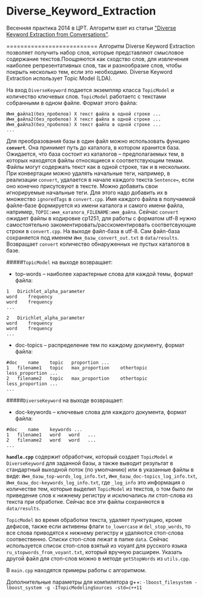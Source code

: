 Diverse_Keyword_Extraction
==========================

Весенняя практика 2014 в ЦРТ. Алгоритм взят из статьи ["Diverse Keyword Extraction from Conversations"](http://aclweb.org/anthology//P/P13/P13-2115.pdf).

==========================
Алгоритм Diverse Keyword Extraction позволяет получить набор слов, которые представляют смысловое содержание текстов.Поощряются как сходство слов, для извлечения наиболее репрезентативных слов, так и разнообразие слов, чтобы покрыть несколько тем, если это необходимо. Diverse Keyword Extraction использует Topic Model (LDA).

На вход `DiverseKeyword` подается экземпляр класса `TopicModel` и количество ключевых слов.
`TopicModel` работаетс с текстами собранными в одном файле. Формат этого файла:

```
Имя_файла1(без_пробелов) X текст файла в одной строке ...
Имя_файла2(без_пробелов) X текст файла в одной строке ...
Имя_файла3(без_пробелов) X текст файла в одной строке ...
...
```

Для преобразования базы в один файл можно использовать функцию **`convert`**. Она принимет путь до каталога, в котором хранится база. Ожидается, что база состоит из каталогов – предполагаемых тем, в которых находятся файлы относящиеся к соответствующим темам. Файлы могут содержать текст как в одной строке, так и в нескольких. При конвертации можно удалять начальные теги, например, в реализации `convert`, удалается в начале каждого текста `Sentence=`, если оно конечно присутсвуют в тексте. Можно добавить свои игнорируемые начальные теги. Для этого надо добавить их в множество `ignoredTags` в `convert.cpp`. Имя каждого файла в получаемой файле-базе формируется из имени каталога и самого имени файла, например, `TOPIC:имя_каталога_FILENAME:имя_файла`. Сейчас `convert` ожидает файлы в кодировке cp1251, для работы с форматом utf-8 нужно самостоятельно закоментировать/расскоментировать соответсвующие строки в `convert.cpp`. На выходе файл-база в utf-8. Сам файл-база сохраняется под именем `Имя_базы_convert_out.txt` в `data/results`.
Возвращает `convert` количество обнаруженных не пустых каталогов в базе.

#####`TopicModel` на выходе возвращает:
* top-words – наиболее характерные слова для каждой темы, формат файла:
```
1   Dirichlet_alpha_parameter
word    frequency
word    frequency
...

2   Dirichlet_alpha_parameter
word    frequency
word    frequency
...
```

* doc-topics – распределение тем по каждому документу, формат файла:
```
#doc    name    topic   proportion ...
1   filename1   topic   max_proportion    othertopic    less_proportion ...
2   filename2   topic   max_proportion    othertopic    less_proportion ...
...
```

#####`DiverseKeyword` на выходе возвращает:
* doc-keywords – ключевые слова для каждого документа, формат файла:
```
#doc    name    keywords ...
1   filename1   word   word   ...
2   filename2   word   word   ...
...
```

**`handle.cpp`** содержит обработчик, который создает `TopicModel` и `DiverseKeyword` для заданной базы, а также выводит результат в стандартный выходной поток (по умолчанию) или в указанные файлы в виде: `Имя_базы_top-words_log_info.txt`, `Имя_базы_doc-topics_log_info.txt`, `Имя_базы_doc-keywords_log_info.txt`, где `_log_info` это информация о количестве тем, которые выделил `TopicModel` из текстов, о том было ли приведение слов к нижнему регистру и исключались ли стоп-слова из текста при обработке. Сейчас все эти файлы сохраняются в `data/results`.

`TopicModel` во время обработки текста, удаляет пунктуацию, кроме дефисов, также если активены флаги `to_lowercase` и `del_stop_words`, то все слова приводятся к нижнему регистру и удаляются стоп-слова соотвественно. Списки стоп-слов лежат в папке `data`. Сейчас используется список стоп-слов взятый из voyant для русского языка `ru_stopwords_from_voyant.txt`, который вручную расширен. Указать другой файл для стоп-слов можно в методе `getStopWords` из `utils.cpp`.

В `main.cpp` находятся примеры работы с алгоритмом.

Дополнительные параметры для компилятора g++: `-lboost_filesystem -lboost_system -g -ITopicModelingSources -std=c++11`



